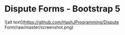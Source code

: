 # Dispute Forms - Bootstrap 5

![alt text](https://github.com/HashJProgramming/Dispute Form/raw/master/screenshot.png)

